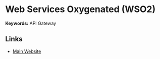 # Web Services Oxygenated (WSO2)

**Keywords:** API Gateway

## Links

- [Main Website](https://wso2.com)
